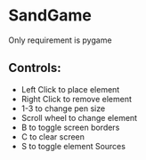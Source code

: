 # SandGame
Only requirement is pygame

## Controls:
* Left Click to place element
* Right Click to remove element
* 1-3 to change pen size
* Scroll wheel to change element
* B to toggle screen borders
* C to clear screen
* S to toggle element Sources
